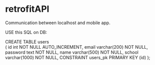 # retrofitAPI
Communication between localhost and mobile app.

USE this SQL on DB:
<br>

CREATE TABLE users <br> (
    id int NOT NULL AUTO_INCREMENT,
    email varchar(200) NOT NULL,
    password text NOT NULL,
    name varchar(500) NOT NULL,
    school varchar(1000) NOT NULL,
    CONSTRAINT users_pk PRIMARY KEY (id)
);
